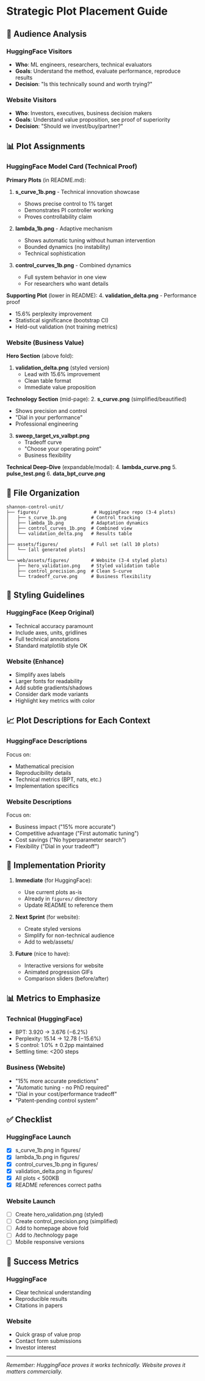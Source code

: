 # Strategic Plot Placement Guide

## 🎯 Audience Analysis

### HuggingFace Visitors
- **Who**: ML engineers, researchers, technical evaluators
- **Goals**: Understand the method, evaluate performance, reproduce results
- **Decision**: "Is this technically sound and worth trying?"

### Website Visitors  
- **Who**: Investors, executives, business decision makers
- **Goals**: Understand value proposition, see proof of superiority
- **Decision**: "Should we invest/buy/partner?"

## 📊 Plot Assignments

### HuggingFace Model Card (Technical Proof)

**Primary Plots** (in README.md):
1. **s_curve_1b.png** - Technical innovation showcase
   - Shows precise control to 1% target
   - Demonstrates PI controller working
   - Proves controllability claim

2. **lambda_1b.png** - Adaptive mechanism  
   - Shows automatic tuning without human intervention
   - Bounded dynamics (no instability)
   - Technical sophistication

3. **control_curves_1b.png** - Combined dynamics
   - Full system behavior in one view
   - For researchers who want details

**Supporting Plot** (lower in README):
4. **validation_delta.png** - Performance proof
   - 15.6% perplexity improvement
   - Statistical significance (bootstrap CI)
   - Held-out validation (not training metrics)

### Website (Business Value)

**Hero Section** (above fold):
1. **validation_delta.png** (styled version)
   - Lead with 15.6% improvement
   - Clean table format
   - Immediate value proposition

**Technology Section** (mid-page):
2. **s_curve.png** (simplified/beautified)
   - Shows precision and control
   - "Dial in your performance"
   - Professional engineering

3. **sweep_target_vs_valbpt.png** 
   - Tradeoff curve
   - "Choose your operating point"
   - Business flexibility

**Technical Deep-Dive** (expandable/modal):
4. **lambda_curve.png**
5. **pulse_test.png** 
6. **data_bpt_curve.png**

## 📁 File Organization

```
shannon-control-unit/
├── figures/                    # HuggingFace repo (3-4 plots)
│   ├── s_curve_1b.png         # Control tracking
│   ├── lambda_1b.png          # Adaptation dynamics
│   ├── control_curves_1b.png  # Combined view
│   └── validation_delta.png   # Results table
│
├── assets/figures/            # Full set (all 10 plots)
│   └── [all generated plots]
│
└── web/assets/figures/        # Website (3-4 styled plots)
    ├── hero_validation.png    # Styled validation table
    ├── control_precision.png  # Clean S-curve
    └── tradeoff_curve.png     # Business flexibility

```

## 🎨 Styling Guidelines

### HuggingFace (Keep Original)
- Technical accuracy paramount
- Include axes, units, gridlines
- Full technical annotations
- Standard matplotlib style OK

### Website (Enhance)
- Simplify axes labels
- Larger fonts for readability
- Add subtle gradients/shadows
- Consider dark mode variants
- Highlight key metrics with color

## 📈 Plot Descriptions for Each Context

### HuggingFace Descriptions
Focus on:
- Mathematical precision
- Reproducibility details  
- Technical metrics (BPT, nats, etc.)
- Implementation specifics

### Website Descriptions
Focus on:
- Business impact ("15% more accurate")
- Competitive advantage ("First automatic tuning")
- Cost savings ("No hyperparameter search")
- Flexibility ("Dial in your tradeoff")

## 🚀 Implementation Priority

1. **Immediate** (for HuggingFace):
   - Use current plots as-is
   - Already in `figures/` directory
   - Update README to reference them

2. **Next Sprint** (for website):
   - Create styled versions
   - Simplify for non-technical audience
   - Add to web/assets/

3. **Future** (nice to have):
   - Interactive versions for website
   - Animated progression GIFs
   - Comparison sliders (before/after)

## 📊 Metrics to Emphasize

### Technical (HuggingFace)
- BPT: 3.920 → 3.676 (−6.2%)
- Perplexity: 15.14 → 12.78 (−15.6%)
- S control: 1.0% ± 0.2pp maintained
- Settling time: <200 steps

### Business (Website)
- "15% more accurate predictions"
- "Automatic tuning - no PhD required"
- "Dial in your cost/performance tradeoff"
- "Patent-pending control system"

## ✅ Checklist

### HuggingFace Launch
- [x] s_curve_1b.png in figures/
- [x] lambda_1b.png in figures/
- [x] control_curves_1b.png in figures/
- [x] validation_delta.png in figures/
- [x] All plots < 500KB
- [x] README references correct paths

### Website Launch
- [ ] Create hero_validation.png (styled)
- [ ] Create control_precision.png (simplified)
- [ ] Add to homepage above fold
- [ ] Add to /technology page
- [ ] Mobile responsive versions

## 🎯 Success Metrics

### HuggingFace
- Clear technical understanding
- Reproducible results
- Citations in papers

### Website  
- Quick grasp of value prop
- Contact form submissions
- Investor interest

---

*Remember: HuggingFace proves it works technically. Website proves it matters commercially.*